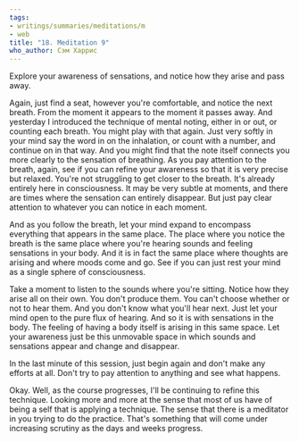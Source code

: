 ```yaml
---
tags:
- writings/summaries/meditations/m
- web
title: "18. Meditation 9"
who_author: Сэм Харрис
---
```


Explore your awareness of sensations, and notice how they arise and pass away.

Again, just find a seat, however you're comfortable, and notice the next breath. 
From the moment it appears to the moment it passes away. 
And yesterday I introduced the technique of mental noting, either in or out, or counting each breath. 
You might play with that again. Just very softly in your mind say the word in on the inhalation, or count with a number, and continue on in that way. 
And you might find that the note itself connects you more clearly to the sensation of breathing. 
As you pay attention to the breath, again, see if you can refine your awareness so that it is very precise but relaxed. 
You're not struggling to get closer to the breath. 
It's already entirely here in consciousness. It may be very subtle at moments, and there are times where the sensation can entirely disappear. 
But just pay clear attention to whatever you can notice in each moment. 

And as you follow the breath, let your mind expand to encompass everything that appears in the same place. 
The place where you notice the breath is the same place where you're hearing sounds and feeling sensations in your body. 
And it is in fact the same place where thoughts are arising and where moods come and go. 
See if you can just rest your mind as a single sphere of consciousness.

Take a moment to listen to the sounds where you're sitting. 
Notice how they arise all on their own. 
You don't produce them. 
You can't choose whether or not to hear them. 
And you don't know what you'll hear next. 
Just let your mind open to the pure flux of hearing. 
And so it is with sensations in the body. 
The feeling of having a body itself is arising in this same space. 
Let your awareness just be this unmovable space in which sounds and sensations appear and change and disappear. 

In the last minute of this session, just begin again and don't make any efforts at all. Don't try to pay attention to anything and see what happens.

Okay. Well, as the course progresses, I'll be continuing to refine this technique. Looking more and more at the sense that most of us have of being a self that is applying a technique. The sense that there is a meditator in you trying to do the practice. That's something that will come under increasing scrutiny as the days and weeks progress. 